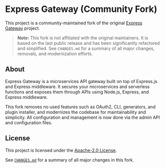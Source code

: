 # Express Gateway (Community Fork)

This project is a community-maintained fork of the original [Express Gateway](https://github.com/ExpressGateway/express-gateway) project.

> **Note:** This fork is not affiliated with the original maintainers. It is based on the last public release and has been significantly refactored and simplified. See `CHANGES.md` for a summary of all major changes, removals, and modernization efforts.

## About

Express Gateway is a microservices API gateway built on top of Express.js and Express middleware. It secures your microservices and serverless functions and exposes them through APIs using Node.js, Express, and Express middleware.

This fork removes no used features such as OAuth2, CLI, generators, and plugin installer, and modernizes the codebase for maintainability and simplicity. All configuration and management is now done via the admin API and configuration files.

## License

This project is licensed under the [Apache-2.0 License][apache-license].

See [`CHANGES.md`](./CHANGES.md) for a summary of all major changes in this fork.

[apache-license]: https://github.com/expressgateway/express-gateway/blob/master/LICENSE
